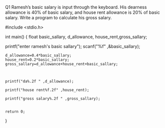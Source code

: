 Q1 Ramesh’s basic salary is input through the keyboard. His dearness allowance is 40% of basic salary, and house rent allowance is 20% of basic salary. Write a program to calculate his gross salary.

#include <stdio.h>

int main()
{
    float basic_sallary, d_allowance, house_rent,gross_sallary;
  
  printf("enter ramesh's basic sallary");
  scanf("%f" ,&basic_sallary);
    
    d_allowance=0.4*basic_sallary;
    house_rent=0.2*basic_sallary;
    gross_sallary=d_allowance+house_rent+basic_sallary;
    
    
    
    printf("da%.2f " ,d_allowance);
    
    printf("house rent%f.2f" ,house_rent);
    
    printf("gross salary%.2f " ,gross_sallary);
    

    return 0;
}
